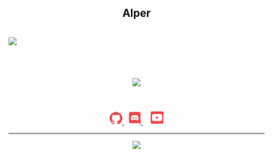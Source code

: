 <h2 align="center">
    <strong>Alper</strong>
</h2>
<br>
<a href="https://github.com/alper380/">
        <img src="https://komarev.com/ghpvc/?username=nightlunar&color=red" />
  </a> 
<br>

</p>
&nbsp;
<p align="center">
<br>
<a href="https://discord.com/users/300657531242676224">
        <img src="https://lanyard-profile-readme.vercel.app/api/300657531242676224?idleMessage=%22May%20The%20Code%20Be%20With%20you%22&borderRadius=25px" />
    </a>
</p>
&nbsp;
<p align="center">
    <a href="https://github.com/alper380/">
        <img src="./assets/icons/other/github-solid.svg/" width="25px" />
    </a>
    &nbsp;
    <a href="https://discord.com/users/300657531242676224">
        <img src="./assets/icons/other/discord-solid.svg/" width="25px" />
    </a>
    &nbsp;
    &nbsp;
    <a href="https://www.youtube.com/c/Alonee">
        <img src="./assets/icons/other/youtube-solid.svg/" width="25px" />
    </a>
    
</p>
<hr/>
<p align="center">
    <a href="https://github.com/alper380/">
        <img src="https://github-readme-streak-stats.herokuapp.com?user=nightlunar&hide_border=true&background=0D1117&currStreakLabel=FFFFFF&sideLabels=FFFFFF&currStreakNum=FFFFFF&dates=FFFFFF&sideNums=FFFFFF&fire=f04848&ring=f04848&stroke=FFFFFFFF)](https://git.io/streak-stats" />
  </a> 
<br>
</p>
